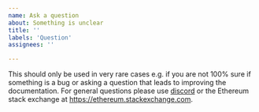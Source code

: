 ```yaml
---
name: Ask a question
about: Something is unclear
title: ''
labels: 'Question'
assignees: ''

---
```


This should only be used in very rare cases e.g. if you are not 100% sure if something is a bug or asking a question that leads to improving the documentation. For general questions please use [discord](https://discord.gg/nthXNEv) or the Ethereum stack exchange at https://ethereum.stackexchange.com.